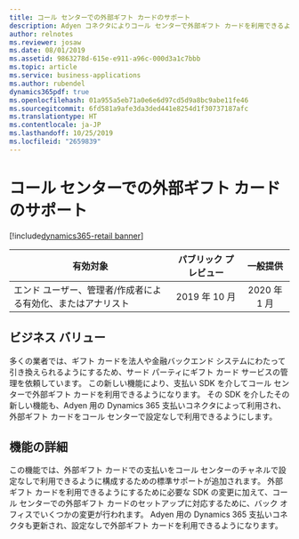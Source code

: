 ```yaml
---
title: コール センターでの外部ギフト カードのサポート
description: Adyen コネクタによりコール センターで外部ギフト カードを利用できるようになります
author: relnotes
ms.reviewer: josaw
ms.date: 08/01/2019
ms.assetid: 9863278d-615e-e911-a96c-000d3a1c7bbb
ms.topic: article
ms.service: business-applications
ms.author: rubendel
dynamics365pdf: true
ms.openlocfilehash: 01a955a5eb71a0e6e6d97cd5d9a8bc9abe11fe46
ms.sourcegitcommit: 6fd581a9afe3da3ded441e8254d1f30737187afc
ms.translationtype: HT
ms.contentlocale: ja-JP
ms.lasthandoff: 10/25/2019
ms.locfileid: "2659839"
---
```

# <a name="external-gift-card-support-in-call-center"></a>コール センターでの外部ギフト カードのサポート
[!include[dynamics365-retail banner](../includes/dynamics365-retail.md)]

| 有効対象    |  パブリック プレビュー | 一般提供 | 
| ---------- | :----------: |:----------: |
|エンド ユーザー、管理者/作成者による有効化、またはアナリスト|2019 年 10 月| 2020 年 1 月|


## <a name="business-value"></a>ビジネス バリュー
<!-- bv start -->
多くの業者では、ギフト カードを法人や金融バックエンド システムにわたって引き換えられるようにするため、サード パーティにギフト カード サービスの管理を依頼しています。 この新しい機能により、支払い SDK を介してコール センターで外部ギフト カードを利用できるようになります。 その SDK を介したその新しい機能も、Adyen 用の Dynamics 365 支払いコネクタによって利用され、外部ギフト カードをコール センターで設定なしで利用できるようにします。 
<!-- bv end -->



## <a name="feature-details"></a>機能の詳細
<!--feature detail start -->
この機能では、外部ギフト カードでの支払いをコール センターのチャネルで設定なしで利用できるように構成するための標準サポートが追加されます。 外部ギフト カードを利用できるようにするために必要な SDK の変更に加えて、コール センターでの外部ギフト カードのセットアップに対応するために、バック オフィスでいくつかの変更が行われます。 Adyen 用の Dynamics 365 支払いコネクタも更新され、設定なしで外部ギフト カードを利用できるようになります。 
<!--feature detail end -->









